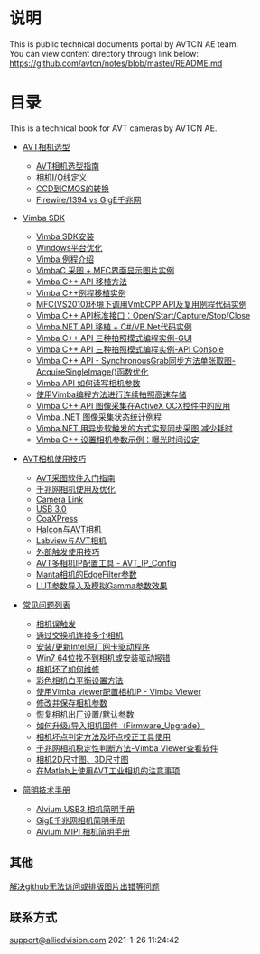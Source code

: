 # 说明  

This is public technical documents portal by AVTCN AE team.   
You can view content directory through link below:  
https://github.com/avtcn/notes/blob/master/README.md



# 目录

This is a technical book for AVT cameras by AVTCN AE.

* [AVT相机选型](cameras/README.md)        	
	* [AVT相机选型指南](cameras/AVT相机选型指南.pdf)
	* [相机I/O线定义](cameras/AVT_cable_12pin.pdf)
	* [CCD到CMOS的转换](cameras/ccd2cmos.md)
	* [Firewire/1394 vs GigE千兆网](cameras/firewire2gige.md)
* [Vimba SDK](vimbasdk/README.md)
	* [Vimba SDK安装](vimbasdk/installation.md)
	* [Windows平台优化](vimbasdk/optimization.md)
	* [Vimba 例程介绍](vimbasdk/samples.md)
	* [VimbaC 采图 + MFC界面显示图片实例](vimbasdk/VimbaC/VimbaC.md)
	* [Vimba C++ API 移植方法](vimbasdk/vimbacppport/vimbacppport.md)
	* [Vimba C++例程移植实例](vimbasdk/VmbCPP/VmbCPP_Examples.md)
	* [MFC(VS2010)环境下调用VmbCPP API及复用例程代码实例](vimbasdk/VmbCPP/VmbAPI_CPP.md)
	* [Vimba C++ API标准接口：Open/Start/Capture/Stop/Close](vimbasdk/vimbacppport/vimbacppport.md)	
	* [Vimba.NET API 移植 + C#/VB.Net代码实例](vimbasdk//VimbaNet/VimbaAPINET.md)	
	* [Vimba C++ API 三种拍照模式编程实例-GUI](vimbasdk/vimba-cpp-3-programming-modes/vimba_cpp_3_capture_modes.md)
	* [Vimba C++ API 三种拍照模式编程实例-API Console](vimbasdk/vimba-cpp-3-programming-modes-api-console/vimba-cpp-3-programming-modes-api-console.md) 
	* [Vimba C++ API - SynchronousGrab同步方法单张取图-AcquireSingleImage()函数优化](vimbasdk/vimba-cpp-synchronous-grab-mfc-refine/cpp_synchronousgrab_quicker.md)
	* [Vimba API 如何读写相机参数](vimbasdk/vimba_api_read_write_features/vimba_features_rw.md)	
	* [使用Vimba编程方法进行连续拍照高速存储](vimbasdk/vimba_api_save_continous_photos/high_speed_save_photos.md)	
	* [Vimba C++ API 图像采集在ActiveX OCX控件中的应用](vimbasdk/vimbacpp-mfc-activex-ocx-implementation/VimbaCPP-ActiveX-OCX-Implementation.md)
	* [Vimba .NET 图像采集状态统计例程](https://github.com/avtcn/vmbnet_freerun_missing_frames_statistics/blob/master/README.md)
	* [Vimba.NET 用异步软触发的方式实现同步采图.减少耗时](vimbasdk//VimbaNet/AsySingleGrap.md)	
	* [Vimba C++ 设置相机参数示例：曝光时间设定](vimbasdk/VmbCPP/VmbCPP_Setting_ExposureTime.md)	

* [AVT相机使用技巧](skills/README.md)	
	* [AVT采图软件入门指南](skills/AVT采图软件入门指南.pdf)
	* [千兆网相机使用及优化](skills/gige.md)
	* [Camera Link](skills/section2.2.md)
	* [USB 3.0](skills/section2.3.md)
	* [CoaXPress](skills/section2.3.md)
	* [Halcon与AVT相机](skills/section2.3.md)
	* [Labview与AVT相机](skills/section2.3.md)
	* [外部触发使用技巧](Normal_Issue/mako-gige-external-trigger-strobe-circuits/external-trigger-circuit.md)
	* [AVT多相机IP配置工具 - AVT_IP_Config](skills/avt_ip_config/avt_ip_config.md)
	* [Manta相机的EdgeFilter参数](skills/avt_ip_config/avt_ip_config.md)
	* [LUT参数导入及模拟Gamma参数效果](Normal_Issue/avt-gamma-lut-operation/Manta-LUT-Test.md)
	
* [常见问题列表](Normal_Issue/ReadMe.md)
	* [相机误触发](Normal_Issue/TriggerIssue/Trigger_error.md)
	* [通过交换机连接多个相机](Normal_Issue/ConnectThroughSwitch/Connect_through_switch.md)
	* [安装/更新Intel原厂网卡驱动程序](Normal_Issue/Intel_Network_Adapter_AVT_Cameras/Reinstall_Intel_Network_Adapter_Driver.md)
	* [Win7 64位找不到相机或安装驱动报错](Normal_Issue/Win7_X64_Install.md)
	* [相机坏了如何维修](Normal_Issue/Repair.md)
	* [彩色相机白平衡设置方法](Normal_Issue/AdjustWhiteBalance/White_Balance.md)
	* [使用Vimba viewer配置相机IP - Vimba Viewer](Normal_Issue/IPConfigByVimbaViewer/IP_Cofig.md)
	* [修改并保存相机参数](Normal_Issue/SaveUserset/Save_Userset.md)
	* [恢复相机出厂设置/默认参数](Normal_Issue/LoadDefault/load_Default.md)
	* [如何升级/导入相机固件（Firmware_Upgrade）](Normal_Issue/FirmwareUpgrade/Firmware_Upgrade.md)
	* [相机坏点判定方法及坏点校正工具使用](Normal_Issue/DefectPixel/bad_pixels_tools.md)
	* [千兆网相机稳定性判断方法-Vimba Viewer查看软件](skills/how_to_check_gige_network_statbility.md)
	* [相机2D尺寸图、3D尺寸图](Normal_Issue/AVT-Cameras-2D-3D-Datasheets/AVT-Cameras-2d-3d-datasheets.md)
	* [在Matlab上使用AVT工业相机的注意事项](Normal_Issue/AVT-Cameras-2D-3D-Datasheets/AVT-Cameras-2d-3d-datasheets.md)
	
	
* [简明技术手册]()
	* [Alvium USB3 相机简明手册](vimbasdk/alvium_usb_camera_setup/README.md)
	* [GigE千兆网相机简明手册](vimbasdk/gige_camera_setup/README.md)
	* [Alvium MIPI 相机简明手册](vimbasdk/alvium_mipi_camera_setup/README.md)
	

## 其他  
[解决github无法访问或排版图片出错等问题](https://ayunnn.github.io/2019/05/17/20190517%E8%A7%A3%E5%86%B3github%E6%97%A0%E6%B3%95%E8%AE%BF%E9%97%AE%E6%88%96%E6%8E%92%E7%89%88%E5%9B%BE%E7%89%87%E5%87%BA%E9%94%99%E7%AD%89%E9%97%AE%E9%A2%98/)


## 联系方式  

support@alliedvision.com 
2021-1-26 11:24:42




